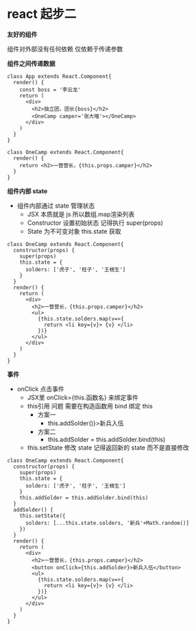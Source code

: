 # react 起步二

**友好的组件**

组件对外部没有任何依赖 仅依赖于传递参数

**组件之间传递数据**

```text
class App extends React.Component{
  render() {
    const boss = '李云龙'
    return (
      <div>
        <h2>独立团，团长{boss}</h2>
        <OneCamp camper='张大喵'></OneCamp>
      </div>
    )
  }
}

class OneCamp extends React.Component{
  render() {
    return <h2>一营营长，{this.props.camper}</h2>
  }
}
```

**组件内部 state**

* 组件内部通过 state 管理状态
  * JSX 本质就是 js 所以数组.map渲染列表
  * Constructor 设置初始状态 记得执行 super\(props\)
  * State 为不可变对象 this.state 获取

```text
class OneCamp extends React.Component{
  constructor(props) {
    super(props)
    this.state = {
      solders: ['虎子', '柱子', '王根生']
    }
  }
  render() {
    return (
      <div>
        <h2>一营营长，{this.props.camper}</h2>
        <ul>
          {this.state.solders.map(v=>{
            return <li key={v}> {v} </li>
          })}
        </ul>
      </div>
    )
  }
}
```

**事件**

* onClick 点击事件
  * JSX里 onClick={this.函数名} 来绑定事件
  * this引用 问题 需要在构造函数用 bind 绑定 this
    * 方案一 
      *  this.addSolder\(\)}&gt;新兵入伍
    * 方案二
      * this.addSolder = this.addSolder.bind\(this\)
  * this.setState 修改 state 记得返回新的 state 而不是直接修改

```text
class OneCamp extends React.Component{
  constructor(props) {
    super(props)
    this.state = {
      solders: ['虎子', '柱子', '王根生']
    }
    this.addSolder = this.addSolder.bind(this)
  }
  addSolder() {
    this.setState({
      solders: [...this.state.solders, '新兵'+Math.random()]
    })
  }
  render() {
    return (
      <div>
        <h2>一营营长，{this.props.camper}</h2>
        <button onClick={this.addSolder}>新兵入伍</button>
        <ul>
          {this.state.solders.map(v=>{
            return <li key={v}> {v} </li>
          })}
        </ul>
      </div>
    )
  }
}
```

